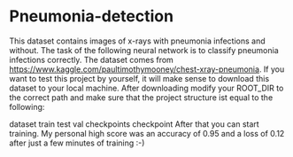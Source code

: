 # Pneumonia-detection

This dataset contains images of x-rays with pneumonia infections and without. The task of the following neural network is to classify pneumonia infections correctly. The dataset comes from https://www.kaggle.com/paultimothymooney/chest-xray-pneumonia. If you want to test this project by yourself, it will make sense to download this dataset to your local machine. After downloading modify your ROOT_DIR to the correct path and make sure that the project structure ist equal to the following:

dataset
train
test
val
checkpoints
checkpoint
After that you can start training. My personal high score was an accuracy of 0.95 and a loss of 0.12 after just a few minutes of training :-)
